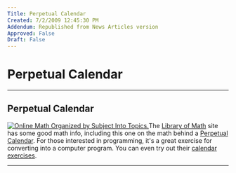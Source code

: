 ```yaml
---
Title: Perpetual Calendar
Created: 7/2/2009 12:45:30 PM
Addendum: Republished from News Articles version
Approved: False
Draft: False
---
```

# Perpetual Calendar

---

## Perpetual Calendar


[![Online Math Organized by Subject Into Topics.](http://www.libraryofmath.com/images/lom_logo.jpg)](http://www.libraryofmath.com)The [Library of Math](http://www.libraryofmath.com/) site has some good math info, including this one on the math behind a [Perpetual Calendar](http://www.libraryofmath.com/perpetual-calendar.html). For those interested in programming, it's a great exercise for converting into a computer program. You can even try out their [calendar exercises](http://www.libraryofmath.com/perpetual-calendar-homework.html).





---

